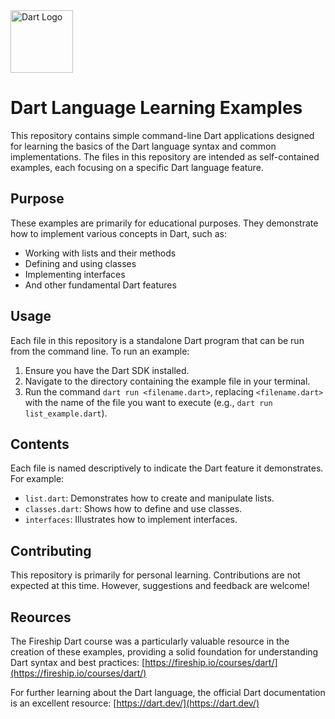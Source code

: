 <a href="https://dart.dev/">
    <img src="https://upload.wikimedia.org/wikipedia/commons/7/7e/Dart-logo.png" alt="Dart Logo" width="100">
</a>

# Dart Language Learning Examples

This repository contains simple command-line Dart applications designed for learning the basics of the Dart language syntax and common implementations.  The files in this repository are intended as self-contained examples, each focusing on a specific Dart language feature.

## Purpose

These examples are primarily for educational purposes.  They demonstrate how to implement various concepts in Dart, such as:

*   Working with lists and their methods
*   Defining and using classes
*   Implementing interfaces
*   And other fundamental Dart features

## Usage

Each file in this repository is a standalone Dart program that can be run from the command line.  To run an example:

1.  Ensure you have the Dart SDK installed.
2.  Navigate to the directory containing the example file in your terminal.
3.  Run the command `dart run <filename.dart>`, replacing `<filename.dart>` with the name of the file you want to execute (e.g., `dart run list_example.dart`).

## Contents

Each file is named descriptively to indicate the Dart feature it demonstrates.  For example:

*   `list.dart`: Demonstrates how to create and manipulate lists.
*   `classes.dart`: Shows how to define and use classes.
*   `interfaces`: Illustrates how to implement interfaces.

## Contributing

This repository is primarily for personal learning.  Contributions are not expected at this time. However, suggestions and feedback are welcome!

## Reources

The Fireship Dart course was a particularly valuable resource in the creation of these examples, providing a solid foundation for understanding Dart syntax and best practices: [https://fireship.io/courses/dart/](https://fireship.io/courses/dart/)

For further learning about the Dart language, the official Dart documentation is an excellent resource: [https://dart.dev/](https://dart.dev/)



